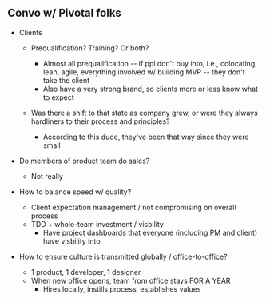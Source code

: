Convo w/ Pivotal folks
----------------------

* Clients
  * Prequalification? Training? Or both?
    * Almost all prequalification -- if ppl don't buy into, i.e.,
      colocating, lean, agile, everything involved w/ building MVP --
      they don't take the client
    * Also have a very strong brand, so clients more or less know what
      to expect

  * Was there a shift to that state as company grew, or were they always
    hardliners to their process and principles?
    * According to this dude, they've been that way since they were small

* Do members of product team do sales?
  * Not really

* How to balance speed w/ quality?
  * Client expectation management / not compromising on overall process
  * TDD + whole-team investment / visbility
    * Have project dashboards that everyone (including PM and client)
      have visbility into

* How to ensure culture is transmitted globally / office-to-office?
  * 1 product, 1 developer, 1 designer
  * When new office opens, team from office stays FOR A YEAR
    * Hires locally, instills process, establishes values
